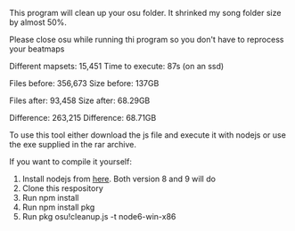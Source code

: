 This program will clean up your osu folder. It shrinked my song folder size by almost 50%.

Please close osu while running thi program so you don't have to reprocess your beatmaps

Different mapsets:    15,451    Time to execute: 87s (on an ssd)

Files before:         356,673   Size before:     137GB

Files after:          93,458    Size after:      68.29GB
    
Difference:           263,215   Difference:      68.71GB

To use this tool either download the js file and execute it with nodejs or use the exe supplied in the rar archive.

If you want to compile it yourself:

1. Install nodejs from [here](https://nodejs.org/en/). Both version 8 and 9 will do
2. Clone this respository
3. Run npm install
4. Run npm install pkg
5. Run pkg osu!cleanup.js -t node6-win-x86
